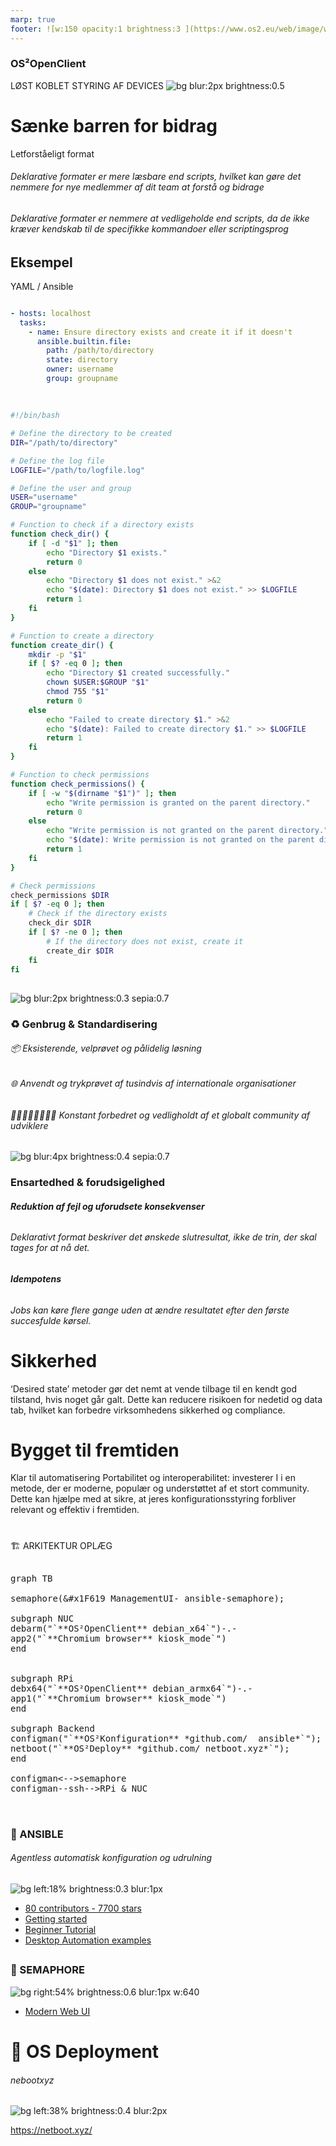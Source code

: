 ```yaml
---
marp: true
footer: ![w:150 opacity:1 brightness:3 ](https://www.os2.eu/web/image/website/1/logo/OS2%20%E2%80%93%20Offentligt%20digitaliseringsf%C3%A6llesskab?unique=8a4ead6)
---
```

<!--
theme: uncover
transition: dissolve
class:
 - invert
headingDivider: 2 
paginate: false
-->

### OS²OpenClient
<!--_footer: "" -->
<!--_header: ![w:240 opacity:0.9 brightness:2 ](https://www.os2.eu/web/image/website/1/logo/OS2%20%E2%80%93%20Offentligt%20digitaliseringsf%C3%A6llesskab?unique=8a4ead6) -->
LØST KOBLET STYRING AF DEVICES
![bg blur:2px brightness:0.5](../img/sigmund-B-x4VaIriRc-unsplash.jpg)


# Sænke barren for bidrag

Letforståeligt format
###### Deklarative formater er mere læsbare end scripts, hvilket kan gøre det nemmere for nye medlemmer af dit team at forstå og bidrage

###### Deklarative formater er nemmere at vedligeholde end scripts, da de ikke kræver kendskab til de specifikke kommandoer eller scriptingsprog

## Eksempel

YAML / Ansible
```yaml 

- hosts: localhost
  tasks:
    - name: Ensure directory exists and create it if it doesn't
      ansible.builtin.file:
        path: /path/to/directory
        state: directory
        owner: username
        group: groupname
        
```
##
<!--_header: "bash" -->
```bash 
#!/bin/bash

# Define the directory to be created
DIR="/path/to/directory"

# Define the log file
LOGFILE="/path/to/logfile.log"

# Define the user and group
USER="username"
GROUP="groupname"

# Function to check if a directory exists
function check_dir() {
    if [ -d "$1" ]; then
        echo "Directory $1 exists."
        return 0
    else
        echo "Directory $1 does not exist." >&2
        echo "$(date): Directory $1 does not exist." >> $LOGFILE
        return 1
    fi
}

# Function to create a directory
function create_dir() {
    mkdir -p "$1"
    if [ $? -eq 0 ]; then
        echo "Directory $1 created successfully."
        chown $USER:$GROUP "$1"
        chmod 755 "$1"
        return 0
    else
        echo "Failed to create directory $1." >&2
        echo "$(date): Failed to create directory $1." >> $LOGFILE
        return 1
    fi
}

# Function to check permissions
function check_permissions() {
    if [ -w "$(dirname "$1")" ]; then
        echo "Write permission is granted on the parent directory."
        return 0
    else
        echo "Write permission is not granted on the parent directory." >&2
        echo "$(date): Write permission is not granted on the parent directory." >> $LOGFILE
        return 1
    fi
}

# Check permissions
check_permissions $DIR
if [ $? -eq 0 ]; then
    # Check if the directory exists
    check_dir $DIR
    if [ $? -ne 0 ]; then
        # If the directory does not exist, create it
        create_dir $DIR
    fi
fi

```

##
![bg blur:2px brightness:0.3 sepia:0.7](https://images.unsplash.com/photo-1573030889348-c6b0f8b15e40?q=80&w=2675&auto=format&fit=crop&ixlib=rb-4.0.3&ixid=M3wxMjA3fDB8MHxwaG90by1wYWdlfHx8fGVufDB8fHx8fA%3D%3D)
### :recycle: **Genbrug & Standardisering**
###### 📦 Eksisterende, velprøvet og pålidelig løsning
###### 🌐 Anvendt og trykprøvet af tusindvis af internationale organisationer
###### 🧑‍🤝‍🧑🧑🏻‍🤝‍🧑🏾 Konstant forbedret og vedligholdt af et globalt community af udviklere

##
![bg blur:4px brightness:0.4 sepia:0.7](https://images.pexels.com/photos/5805485/pexels-photo-5805485.jpeg?auto=compress&cs=tinysrgb&w=1260&h=750&dpr=1)
### Ensartedhed & forudsigelighed

###### **Reduktion af fejl og uforudsete konsekvenser**
###### Deklarativt format beskriver det ønskede slutresultat, ikke de trin, der skal tages for at nå det.

###### **Idempotens**
###### Jobs kan køre flere gange uden at ændre resultatet efter den første succesfulde kørsel.

# Sikkerhed
 ‘Desired state’ metoder gør det nemt at vende tilbage til en kendt god tilstand, hvis noget går galt. Dette kan reducere risikoen for nedetid og data tab, hvilket kan forbedre virksomhedens sikkerhed og compliance.

# Bygget til fremtiden
 Klar til automatisering
 Portabilitet og interoperabilitet:
 investerer I i en metode, der er moderne, populær og understøttet af et stort community. Dette kan hjælpe med at sikre, at jeres konfigurationsstyring forbliver relevant og effektiv i fremtiden.

#
🏗️ ARKITEKTUR OPLÆG
<script type="module">
  import mermaid from 'https://cdn.jsdelivr.net/npm/mermaid@10/dist/mermaid.esm.min.mjs';
  mermaid.initialize({ startOnLoad: true });
</script>

<pre class="mermaid">

graph TB

semaphore(&amp#x1F619 ManagementUI- ansible-semaphore);

subgraph NUC
debarm("`**OS²OpenClient** debian_x64`")-.-
app2("`**Chromium browser** kiosk_mode`")
end


subgraph RPi
debx64("`**OS²OpenClient** debian_armx64`")-.-
app1("`**Chromium browser** kiosk_mode`")
end

subgraph Backend
configman("`**OS²Konfiguration** *github.com/  ansible*`");
netboot("`**OS²Deploy** *github.com/ netboot.xyz*`");
end

configman<-->semaphore
configman--ssh-->RPi & NUC

</pre>

#
### 🔧 ANSIBLE
###### Agentless automatisk konfiguration og udrulning

![bg left:18% brightness:0.3 blur:1px](https://spacelift.io/_next/image?url=https%3A%2F%2Fspaceliftio.wpcomstaging.com%2Fwp-content%2Fuploads%2F2022%2F02%2F54.ansible.png&w=1920&q=100)

   - [80 contributors - 7700 stars](https://github.com/ansible)
   - [Getting started](https://docs.ansible.com/ansible/latest/getting_started/index.html)
   - [Beginner Tutorial](https://spacelift.io/blog/ansible-tutorial)
   - [Desktop Automation examples](https://beta-galaxy.ansible.com/ui/collections/?page_size=10&view_type=null&keywords=desktop&page=1)



##
### 🔮 SEMAPHORE
![bg right:54% brightness:0.6 blur:1px w:640](../img/semaphore.gif)
 - [Modern Web UI](https://www.ansible-semaphore.com/)


# 💽 OS Deployment
###### nebootxyz

![bg left:38% brightness:0.4 blur:2px](../img/lucian-alexe-yh0UtueiZ-I-unsplash.jpg)

https://netboot.xyz/
